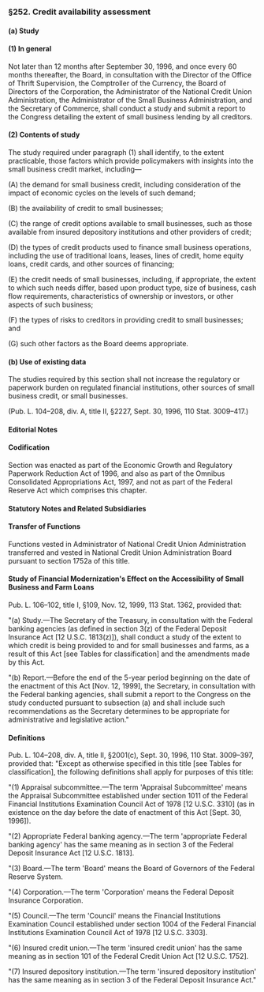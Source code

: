 ### §252. Credit availability assessment ###

#### (a) Study ####

#### (1) In general ####

Not later than 12 months after September 30, 1996, and once every 60 months thereafter, the Board, in consultation with the Director of the Office of Thrift Supervision, the Comptroller of the Currency, the Board of Directors of the Corporation, the Administrator of the National Credit Union Administration, the Administrator of the Small Business Administration, and the Secretary of Commerce, shall conduct a study and submit a report to the Congress detailing the extent of small business lending by all creditors.

#### (2) Contents of study ####

The study required under paragraph (1) shall identify, to the extent practicable, those factors which provide policymakers with insights into the small business credit market, including—

(A) the demand for small business credit, including consideration of the impact of economic cycles on the levels of such demand;

(B) the availability of credit to small businesses;

(C) the range of credit options available to small businesses, such as those available from insured depository institutions and other providers of credit;

(D) the types of credit products used to finance small business operations, including the use of traditional loans, leases, lines of credit, home equity loans, credit cards, and other sources of financing;

(E) the credit needs of small businesses, including, if appropriate, the extent to which such needs differ, based upon product type, size of business, cash flow requirements, characteristics of ownership or investors, or other aspects of such business;

(F) the types of risks to creditors in providing credit to small businesses; and

(G) such other factors as the Board deems appropriate.

#### (b) Use of existing data ####

The studies required by this section shall not increase the regulatory or paperwork burden on regulated financial institutions, other sources of small business credit, or small businesses.

(Pub. L. 104–208, div. A, title II, §2227, Sept. 30, 1996, 110 Stat. 3009–417.)

#### **Editorial Notes** ####

#### Codification ####

Section was enacted as part of the Economic Growth and Regulatory Paperwork Reduction Act of 1996, and also as part of the Omnibus Consolidated Appropriations Act, 1997, and not as part of the Federal Reserve Act which comprises this chapter.

#### **Statutory Notes and Related Subsidiaries** ####

#### Transfer of Functions ####

Functions vested in Administrator of National Credit Union Administration transferred and vested in National Credit Union Administration Board pursuant to section 1752a of this title.

#### Study of Financial Modernization's Effect on the Accessibility of Small Business and Farm Loans ####

Pub. L. 106–102, title I, §109, Nov. 12, 1999, 113 Stat. 1362, provided that:

"(a) Study.—The Secretary of the Treasury, in consultation with the Federal banking agencies (as defined in section 3(z) of the Federal Deposit Insurance Act [12 U.S.C. 1813(z)]), shall conduct a study of the extent to which credit is being provided to and for small businesses and farms, as a result of this Act [see Tables for classification] and the amendments made by this Act.

"(b) Report.—Before the end of the 5-year period beginning on the date of the enactment of this Act [Nov. 12, 1999], the Secretary, in consultation with the Federal banking agencies, shall submit a report to the Congress on the study conducted pursuant to subsection (a) and shall include such recommendations as the Secretary determines to be appropriate for administrative and legislative action."

#### Definitions ####

Pub. L. 104–208, div. A, title II, §2001(c), Sept. 30, 1996, 110 Stat. 3009–397, provided that: "Except as otherwise specified in this title [see Tables for classification], the following definitions shall apply for purposes of this title:

"(1) Appraisal subcommittee.—The term 'Appraisal Subcommittee' means the Appraisal Subcommittee established under section 1011 of the Federal Financial Institutions Examination Council Act of 1978 [12 U.S.C. 3310] (as in existence on the day before the date of enactment of this Act [Sept. 30, 1996]).

"(2) Appropriate Federal banking agency.—The term 'appropriate Federal banking agency' has the same meaning as in section 3 of the Federal Deposit Insurance Act [12 U.S.C. 1813].

"(3) Board.—The term 'Board' means the Board of Governors of the Federal Reserve System.

"(4) Corporation.—The term 'Corporation' means the Federal Deposit Insurance Corporation.

"(5) Council.—The term 'Council' means the Financial Institutions Examination Council established under section 1004 of the Federal Financial Institutions Examination Council Act of 1978 [12 U.S.C. 3303].

"(6) Insured credit union.—The term 'insured credit union' has the same meaning as in section 101 of the Federal Credit Union Act [12 U.S.C. 1752].

"(7) Insured depository institution.—The term 'insured depository institution' has the same meaning as in section 3 of the Federal Deposit Insurance Act."